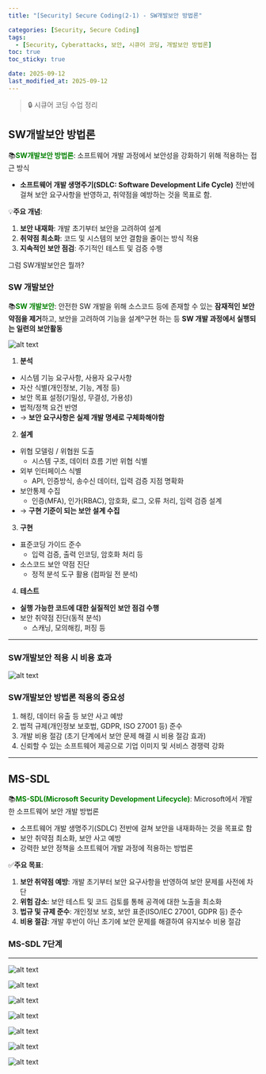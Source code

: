 ```yaml
---
title: "[Security] Secure Coding(2-1) - SW개발보안 방법론"

categories: [Security, Secure Coding]
tags:
  - [Security, Cyberattacks, 보안, 시큐어 코딩, 개발보안 방법론]
toc: true
toc_sticky: true

date: 2025-09-12
last_modified_at: 2025-09-12
---
```

>🔒 시큐어 코딩 수업 정리

## SW개발보안 방법론
📚**<span style="color: #008000">SW개발보안 방법론</span>**: 소프트웨어 개발 과정에서 보안성을 강화하기 위해 적용하는 접근 방식
* **소프트웨어 개발 생명주기(SDLC: Software Development Life Cycle)** 전반에 걸쳐 보안 요구사항을 반영하고, 취약점을 예방하는 것을 목표로 함.

💡**주요 개념**:  
1. **보안 내재화**: 개발 초기부터 보안을 고려하여 설계
2. **취약점 최소화**: 코드 및 시스템의 보안 결함을 줄이는 방식 적용
3. **지속적인 보안 점검**: 주기적인 테스트 및 검증 수행

그럼 SW개발보안은 뭘까?

### SW 개발보안
📚**<span style="color: #008000">SW 개발보안</span>**: 안전한 SW 개발을 위해 소스코드 등에 존재할 수 있는 **잠재적인 보안 약점을 제거**하고, 보안을 고려하여 기능을 설계º구현 하는 등 **SW 개발 과정에서 실행되는 일련의 보안활동**

![alt text](../assets/img/SC/SWdev.png)

1. **분석**
* 시스템 기능 요구사항, 사용자 요구사항
* 자산 식별(개인정보, 기능, 계정 등)
* 보안 목표 설정(기밀성, 무결성, 가용성)
* 법적/정책 요건 반영
* → **보안 요구사항은 실제 개발 명세로 구체화해야함**

2. **설계**
* 위협 모델링 / 위협원 도출
  * 시스템 구조, 데이터 흐름 기반 위협 식별
* 외부 인터페이스 식별
  * API, 인증방식, 송수신 데이터, 입력 검증 지점 명확화
* 보안통제 수집
  * 인증(MFA), 인가(RBAC), 암호화, 로그, 오류 처리, 임력 검증 설계
* → **구현 기준이 되는 보안 설계 수집**

3. **구현**
* 표준코딩 가이드 준수
  * 입력 검증, 출력 인코딩, 암호화 처리 등
* 소스코드 보안 약점 진단
  * 정적 분석 도구 활용 (컴파일 전 분석)

4. **테스트**
* **실행 가능한 코드에 대한 실질적인 보안 점검 수행**
* 보안 취약점 진단(동적 분석)
  * 스캐닝, 모의해킹, 퍼징 등

---

### SW개발보안 적용 시 비용 효과
![alt text](../assets/img/SC/SWdevcost.png)

### SW개발보안 방법론 적용의 중요성
1. 해킹, 데이터 유출 등 보안 사고 예방
2. 법적 규제(개인정보 보호법, GDPR, ISO 27001 등) 준수
3. 개발 비용 절감 (초기 단계에서 보안 문제 해결 시 비용 절감 효과)
4. 신뢰할 수 있는 소프트웨어 제공으로 기업 이미지 및 서비스 경쟁력 강화

---

## MS-SDL
📚**<span style="color: #008000">MS-SDL(Microsoft Security Development Lifecycle)</span>**: Microsoft에서 개발한 소프트웨어 보안 개발 방법론
* 소프트웨어 개발 생명주기(SDLC) 전반에 걸쳐 보안을 내재화하는 것을 목표로 함
* 보안 취약점 최소화, 보안 사고 예방
* 강력한 보안 정책을 소프트웨어 개발 과정에 적용하는 방법론

✅**주요 목표**:  
1. **보안 취약점 예방**: 개발 초기부터 보안 요구사항을 반영하여 보안 문제를 사전에 차단
2. **위험 감소**: 보안 테스트 및 코드 검토를 통해 공격에 대한 노출을 최소화
3. **법규 및 규제 준수**: 개인정보 보호, 보안 표준(ISO/IEC 27001, GDPR 등) 준수
4. **비용 절감**: 개발 후반이 아닌 초기에 보안 문제를 해결하여 유지보수 비용 절감

### MS-SDL 7단계
---
![alt text](../assets/img/SC/sdl1.png)

![alt text](../assets/img/SC/sdl2.png)

![alt text](../assets/img/SC/sdl3.png)

![alt text](../assets/img/SC/sdl4.png)

![alt text](../assets/img/SC/sdl5.png)

![alt text](../assets/img/SC/sdl6.png)

![alt text](../assets/img/SC/sdl7.png)